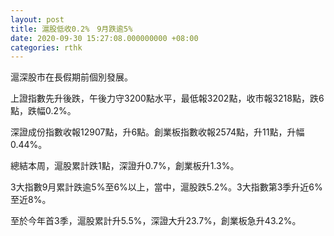 ```yaml
---
layout: post
title: 滬股低收0.2%　9月跌逾5%
date: 2020-09-30 15:27:08.000000000 +08:00
categories: rthk
---
```


滬深股市在長假期前個別發展。

上證指數先升後跌，午後力守3200點水平，最低報3202點，收市報3218點，跌6點，跌幅0.2%。

深證成份指數收報12907點，升6點。創業板指數收報2574點，升11點，升幅0.44%。

總結本周，滬股累計跌1點，深證升0.7%，創業板升1.3%。

3大指數9月累計跌逾5%至6%以上，當中，滬股跌5.2%。3大指數第3季升近6%至近8%。

至於今年首3季，滬股累計升5.5%，深證大升23.7%，創業板急升43.2%。
